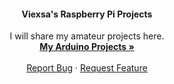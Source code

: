 
   <h4 align="center">Viexsa's Raspberry Pi Projects</h4> 

  <p align="center">
    I will share my amateur projects here.
    <br />
    <a href="https://github.com/viexsa/"><strong>My Arduino Projects »</strong></a>
    <br />
    <br />
    <a href="https://github.com/Viexsa/Raspberry-Pi-Projects/issues">Report Bug</a>
    ·
    <a href="https://github.com/Viexsa/Raspberry-Pi-Projects/issues">Request Feature</a>
  </p>
</div>
